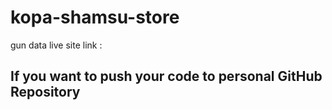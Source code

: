 # kopa-shamsu-store

gun data live site link : 

## If you want to push your code to personal GitHub Repository 


